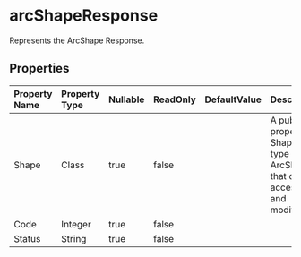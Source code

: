 # **arcShapeResponse**

Represents the ArcShape Response. 

## **Properties**

| Property Name | Property Type | Nullable |  ReadOnly | DefaultValue | Description | 
| :- | :- | :- |:- |  :- | :- |
|Shape|Class|true|false |  |A public property Shape of type ArcShape that can be accessed and modified.|
|Code|Integer|true|false |  ||
|Status|String|true|false |  ||

